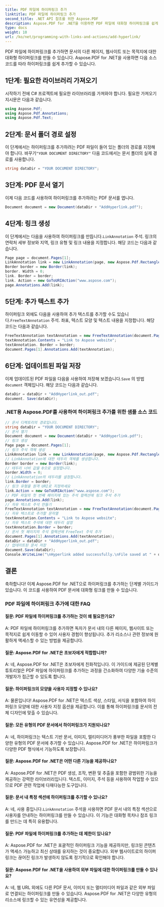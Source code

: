 ```yaml
---
title: PDF 파일에 하이퍼링크 추가
linktitle: PDF 파일에 하이퍼링크 추가
second_title: .NET API 참조를 위한 Aspose.PDF
description: Aspose.PDF for .NET을 이용하면 PDF 파일에 대화형 하이퍼링크를 쉽게 추가할 수 있습니다.
type: docs
weight: 10
url: /ko/net/programming-with-links-and-actions/add-hyperlink/
---
```

PDF 파일에 하이퍼링크를 추가하면 문서의 다른 페이지, 웹사이트 또는 목적지에 대한 대화형 하이퍼링크를 만들 수 있습니다. Aspose.PDF for .NET을 사용하면 다음 소스 코드를 따라 하이퍼링크를 쉽게 추가할 수 있습니다.

## 1단계: 필요한 라이브러리 가져오기

시작하기 전에 C# 프로젝트에 필요한 라이브러리를 가져와야 합니다. 필요한 가져오기 지시문은 다음과 같습니다.

```csharp
using Aspose.Pdf;
using Aspose.Pdf.Annotations;
using Aspose.Pdf.Text;
```

## 2단계: 문서 폴더 경로 설정

 이 단계에서는 하이퍼링크를 추가하려는 PDF 파일이 들어 있는 폴더의 경로를 지정해야 합니다. 바꾸기`"YOUR DOCUMENT DIRECTORY"` 다음 코드에서는 문서 폴더의 실제 경로를 사용합니다.

```csharp
string dataDir = "YOUR DOCUMENT DIRECTORY";
```

## 3단계: PDF 문서 열기

이제 다음 코드를 사용하여 하이퍼링크를 추가하려는 PDF 문서를 엽니다.

```csharp
Document document = new Document(dataDir + "AddHyperlink.pdf");
```

## 4단계: 링크 생성

 이 단계에서는 다음을 사용하여 하이퍼링크를 만듭니다.`LinkAnnotation` 주석. 링크의 연락처 세부 정보와 지역, 링크 유형 및 링크 내용을 지정합니다. 해당 코드는 다음과 같습니다.

```csharp
Page page = document.Pages[1];
LinkAnnotation link = new LinkAnnotation(page, new Aspose.Pdf.Rectangle(100, 100, 300, 300));
Border border = new Border(link);
border. Width = 0;
link. Border = border;
link. Action = new GoToURIAction("www.aspose.com");
page.Annotations.Add(link);
```

## 5단계: 추가 텍스트 추가

 하이퍼링크 외에도 다음을 사용하여 추가 텍스트를 추가할 수도 있습니다.`FreeTextAnnotation` 주석. 좌표, 텍스트 모양 및 텍스트 내용을 지정합니다. 해당 코드는 다음과 같습니다.

```csharp
FreeTextAnnotation textAnnotation = new FreeTextAnnotation(document.Pages[1], new Aspose.Pdf.Rectangle(100, 100, 300, 300), new DefaultAppearance(Aspose.Pdf.Text.FontRepository.FindFont("TimesNewRoman"), 10, System .Drawing.Color.Blue));
textAnnotation.Contents = "Link to Aspose website";
textAnnotation. Border = border;
document.Pages[1].Annotations.Add(textAnnotation);
```

## 6단계: 업데이트된 파일 저장

이제 업데이트된 PDF 파일을 다음을 사용하여 저장해 보겠습니다.`Save` 의 방법`document` 객체입니다. 해당 코드는 다음과 같습니다.

```csharp
dataDir = dataDir + "AddHyperlink_out.pdf";
document. Save(dataDir);
```

### .NET용 Aspose.PDF를 사용하여 하이퍼링크 추가를 위한 샘플 소스 코드 
```csharp
// 문서 디렉토리의 경로입니다.
string dataDir = "YOUR DOCUMENT DIRECTORY";
// 문서 열기
Document document = new Document(dataDir + "AddHyperlink.pdf");
// 링크 생성
Page page = document.Pages[1];
// 링크 주석 객체 생성
LinkAnnotation link = new LinkAnnotation(page, new Aspose.Pdf.Rectangle(100, 100, 300, 300));
// LinkAnnotation에 대한 테두리 객체를 생성합니다.
Border border = new Border(link);
// 테두리 너비 값을 0으로 설정합니다.
border.Width = 0;
// LinkAnnotation의 테두리를 설정합니다.
link.Border = border;
// 링크 유형을 원격 URI로 지정하세요
link.Action = new GoToURIAction("www.aspose.com");
// PDF 파일의 첫 번째 페이지에 있는 주석 컬렉션에 링크 주석 추가
page.Annotations.Add(link);
// 자유 텍스트 주석 만들기
FreeTextAnnotation textAnnotation = new FreeTextAnnotation(document.Pages[1], new Aspose.Pdf.Rectangle(100, 100, 300, 300), new DefaultAppearance(Aspose.Pdf.Text.FontRepository.FindFont("TimesNewRoman"), 10, System.Drawing.Color.Blue));
// 자유 텍스트로 추가할 문자열
textAnnotation.Contents = "Link to Aspose website";
// 자유 텍스트 주석에 대한 테두리 설정
textAnnotation.Border = border;
// 문서 첫 페이지의 주석 컬렉션에 FreeText 주석 추가
document.Pages[1].Annotations.Add(textAnnotation);
dataDir = dataDir + "AddHyperlink_out.pdf";
// 업데이트된 문서 저장
document.Save(dataDir);
Console.WriteLine("\nHyperlink added successfully.\nFile saved at " + dataDir);            
```

## 결론

축하합니다! 이제 Aspose.PDF for .NET으로 하이퍼링크를 추가하는 단계별 가이드가 있습니다. 이 코드를 사용하여 PDF 문서에 대화형 링크를 만들 수 있습니다.

### PDF 파일에 하이퍼링크 추가에 대한 FAQ

#### 질문: PDF 파일에 하이퍼링크를 추가하는 것이 왜 필요한가요?

A: PDF 파일에 하이퍼링크를 추가하면 독자가 문서 내의 다른 페이지, 웹사이트 또는 목적지로 쉽게 이동할 수 있어 사용자 경험이 향상됩니다. 추가 리소스나 관련 정보에 원활하게 액세스할 수 있는 방법을 제공합니다.

#### 질문: Aspose.PDF for .NET은 초보자에게 적합합니까?

A: 네, Aspose.PDF for .NET은 초보자에게 친화적입니다. 이 가이드에 제공된 단계별 튜토리얼은 PDF 파일에 하이퍼링크를 추가하는 과정을 간소화하여 다양한 기술 수준의 개발자가 접근할 수 있도록 합니다.

#### 질문: 하이퍼링크의 모양을 사용자 지정할 수 있나요?

A: 물론입니다! Aspose.PDF for .NET은 텍스트 색상, 스타일, 서식을 포함하여 하이퍼링크 모양에 대한 사용자 지정 옵션을 제공합니다. 이를 통해 하이퍼링크를 문서의 전체 디자인에 맞출 수 있습니다.

#### 질문: 모든 유형의 PDF 문서에서 하이퍼링크가 지원되나요?

A: 네, 하이퍼링크는 텍스트 기반 문서, 이미지, 멀티미디어가 풍부한 파일을 포함한 다양한 유형의 PDF 문서에 추가할 수 있습니다. Aspose.PDF for .NET은 하이퍼링크가 다양한 PDF 형식에서 기능하도록 보장합니다.

#### 질문: Aspose.PDF for .NET은 어떤 다른 기능을 제공하나요?

A: Aspose.PDF for .NET은 PDF 생성, 조작, 변환 및 추출을 포함한 광범위한 기능을 제공하는 강력한 라이브러리입니다. 텍스트, 이미지, 주석 등을 사용하여 작업할 수 있으므로 PDF 관련 작업에 다재다능한 도구입니다.

#### 질문: 문서 내 특정 섹션에 하이퍼링크를 추가할 수 있나요?

 A: 네, 사용 중입니다.`LinkAnnotation` 주석을 사용하면 PDF 문서 내의 특정 섹션으로 사용자를 안내하는 하이퍼링크를 만들 수 있습니다. 이 기능은 대화형 목차나 참조 링크를 만드는 데 특히 유용합니다.

#### 질문: PDF 파일에 하이퍼링크를 추가하는 데 제한이 있나요?

A: Aspose.PDF for .NET은 포괄적인 하이퍼링크 기능을 제공하지만, 링크된 콘텐츠가 액세스 가능하고 최신 상태를 유지하는 것이 중요합니다. 외부 웹사이트로의 하이퍼링크는 끊어진 링크가 발생하지 않도록 정기적으로 확인해야 합니다.

#### 질문: Aspose.PDF for .NET을 사용하여 외부 파일에 대한 하이퍼링크를 만들 수 있나요?

A: 네, 웹 URL 외에도 다른 PDF 문서, 이미지 또는 멀티미디어 파일과 같은 외부 파일로 연결되는 하이퍼링크를 만들 수 있습니다. Aspose.PDF for .NET은 다양한 유형의 리소스에 링크할 수 있는 유연성을 제공합니다.